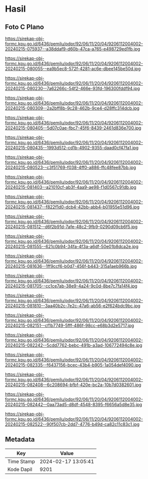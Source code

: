# Hasil

## Foto C Plano

https://sirekap-obj-formc.kpu.go.id/6436/pemilu/pdpr/92/06/11/20/04/9206112004002-20240215-075937--a38ddaf9-d60b-47ca-a765-e498729ed1fb.jpg

https://sirekap-obj-formc.kpu.go.id/6436/pemilu/pdpr/92/06/11/20/04/9206112004002-20240215-080055--ea9b5ec8-572f-4281-ac6e-dbee145be50d.jpg

https://sirekap-obj-formc.kpu.go.id/6436/pemilu/pdpr/92/06/11/20/04/9206112004002-20240215-080230--7a62266c-54f2-466e-93fd-196300fddf94.jpg

https://sirekap-obj-formc.kpu.go.id/6436/pemilu/pdpr/92/06/11/20/04/9206112004002-20240215-080309--2a2bff8b-9c28-462b-9ce4-d28ffc314dcb.jpg

https://sirekap-obj-formc.kpu.go.id/6436/pemilu/pdpr/92/06/11/20/04/9206112004002-20240215-080405--5d07c0ae-fbc7-45f6-8439-2461d836e700.jpg

https://sirekap-obj-formc.kpu.go.id/6436/pemilu/pdpr/92/06/11/20/04/9206112004002-20240215-080435--1993d512-cd1b-4902-9355-daad0cf47fa1.jpg

https://sirekap-obj-formc.kpu.go.id/6436/pemilu/pdpr/92/06/11/20/04/9206112004002-20240215-080523--c3f51769-f038-4ff0-a886-ffc48fee87bb.jpg

https://sirekap-obj-formc.kpu.go.id/6436/pemilu/pdpr/92/06/11/20/04/9206112004002-20240215-081403--a21010cf-ab3f-4aa9-ae98-f1d0567c91db.jpg

https://sirekap-obj-formc.kpu.go.id/6436/pemilu/pdpr/92/06/11/20/04/9206112004002-20240215-081437--f822f1d0-dcb4-42bb-abb4-b01955e51d96.jpg

https://sirekap-obj-formc.kpu.go.id/6436/pemilu/pdpr/92/06/11/20/04/9206112004002-20240215-081512--d6f2b91d-7afe-48c2-9fb9-0290d09cb6f5.jpg

https://sirekap-obj-formc.kpu.go.id/6436/pemilu/pdpr/92/06/11/20/04/9206112004002-20240215-081555--621c0b94-34fa-4f3a-a6df-50e01b8dca2e.jpg

https://sirekap-obj-formc.kpu.go.id/6436/pemilu/pdpr/92/06/11/20/04/9206112004002-20240215-081636--1ff9ccf6-b0d7-456f-b443-315a1aeb966b.jpg

https://sirekap-obj-formc.kpu.go.id/6436/pemilu/pdpr/92/06/11/20/04/9206112004002-20240215-081705--cc1ce7ab-38e9-4a24-9c0d-8be7c7fa14f4.jpg

https://sirekap-obj-formc.kpu.go.id/6436/pemilu/pdpr/92/06/11/20/04/9206112004002-20240215-081810--3aa40b2c-7e2c-47a6-ab56-e2f624bdc9bc.jpg

https://sirekap-obj-formc.kpu.go.id/6436/pemilu/pdpr/92/06/11/20/04/9206112004002-20240215-082151--cf1b7749-5fff-486f-98cc-e68b3d2e5717.jpg

https://sirekap-obj-formc.kpu.go.id/6436/pemilu/pdpr/92/06/11/20/04/9206112004002-20240215-082242--5cdd7762-bebc-491b-a3ad-106772494c8e.jpg

https://sirekap-obj-formc.kpu.go.id/6436/pemilu/pdpr/92/06/11/20/04/9206112004002-20240215-082335--f6437156-bcec-43b4-b905-1a054def4090.jpg

https://sirekap-obj-formc.kpu.go.id/6436/pemilu/pdpr/92/06/11/20/04/9206112004002-20240215-082408--6c208694-bfbf-420e-bc2a-10b7d0382601.jpg

https://sirekap-obj-formc.kpu.go.id/6436/pemilu/pdpr/92/06/11/20/04/9206112004002-20240215-082442--0aa73ad5-d8df-4548-8395-f6656a5d8e35.jpg

https://sirekap-obj-formc.kpu.go.id/6436/pemilu/pdpr/92/06/11/20/04/9206112004002-20240215-082522--90f507cb-2dd7-4776-b49d-ca82c11c83c1.jpg


## Metadata

| Key        | Value               |
| ---------- | ------------------- |
| Time Stamp | 2024-02-17 13:05:41 |
| Kode Dapil | 9201                |



